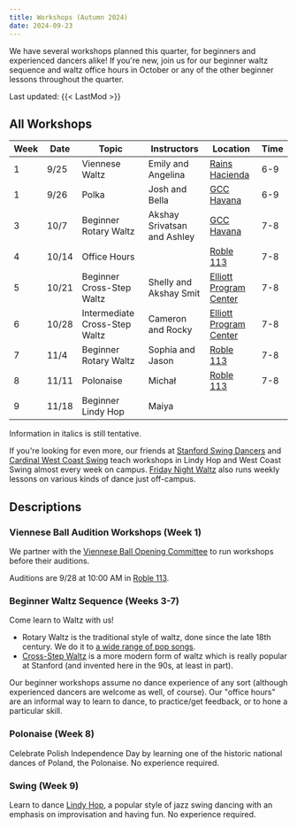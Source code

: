 ```yaml
---
title: Workshops (Autumn 2024)
date: 2024-09-23
---
```


We have several workshops planned this quarter, for beginners and experienced
dancers alike!  If you're new, join us for our beginner waltz sequence and
waltz office hours in October or any of the other beginner lessons throughout
the quarter.

<!--more-->

Last updated: {{< LastMod >}}

## All Workshops

| Week | Date  | Topic                         | Instructors                 | Location                      | Time |
|------|-------|-------------------------------|-----------------------------|-------------------------------|------|
| 1    | 9/25  | Viennese Waltz                | Emily and Angelina          | [Rains Hacienda][rains]       | 6-9  |
| 1    | 9/26  | Polka                         | Josh and Bella              | [GCC Havana][gcc]             | 6-9  |
| 3    | 10/7  | Beginner Rotary Waltz         | Akshay Srivatsan and Ashley | [GCC Havana][gcc]             | 7-8  |
| 4    | 10/14 | Office Hours                  |                             | [Roble 113][roble]            | 7-8  |
| 5    | 10/21 | Beginner Cross-Step Waltz     | Shelly and Akshay Smit      | [Elliott Program Center][epc] | 7-8  |
| 6    | 10/28 | Intermediate Cross-Step Waltz | Cameron and Rocky           | [Elliott Program Center][epc] | 7-8  |
| 7    | 11/4  | Beginner Rotary Waltz         | Sophia and Jason            | [Roble 113][roble]            | 7-8  |
| 8    | 11/11 | Polonaise                     | Michał                      | [Roble 113][roble]            | 7-8  |
| 9    | 11/18 | Beginner Lindy Hop            | Maiya                       |                               |      |

Information in italics is still tentative.

If you're looking for even more, our friends at [Stanford Swing Dancers][ssd]
and [Cardinal West Coast Swing][wcs] teach workshops in Lindy Hop and West
Coast Swing almost every week on campus. [Friday Night Waltz][fnw] also runs
weekly lessons on various kinds of dance just off-campus.

## Descriptions

### Viennese Ball Audition Workshops (Week 1)

We partner with the [Viennese Ball Opening
Committee](https://vienneseball.stanford.edu) to run workshops before their
auditions.

Auditions are 9/28 at 10:00 AM in [Roble 113][roble].

### Beginner Waltz Sequence (Weeks 3-7)

Come learn to Waltz with us!
* Rotary Waltz is the traditional style of waltz, done since the late 18th
century.  We do it to [a wide range of pop songs][lod-rotary].
* [Cross-Step Waltz][xstep] is a more modern form of waltz which is really
popular at Stanford (and invented here in the 90s, at least in part).

Our beginner workshops assume no dance experience of any sort (although
experienced dancers are welcome as well, of course).  Our "office hours" are an
informal way to learn to dance, to practice/get feedback, or to hone a
particular skill.

### Polonaise (Week 8)

Celebrate Polish Independence Day by learning one of the historic national
dances of Poland, the Polonaise.  No experience required.

### Swing (Week 9)

Learn to dance [Lindy Hop][lod-lindy], a popular style of jazz swing dancing
with an emphasis on improvisation and having fun.  No experience required.

[lod-rotary]: https://open.spotify.com/playlist/4sGCGgIXR28EQL3oOd1GO4
[lod-lindy]: https://www.libraryofdance.org/dances/lindy-hop/
[xstep]: https://socialdance.stanford.edu/syllabi/cross-step_waltz.htm
[epc]: /info/locations/#elliott-program-center
[roble]: /info/locations/#roble-gym
[gcc]: /info/locations/#graduate-community-center
[rains]: /info/locations/#rains-houses
[ssd]: https://swing.stanford.edu
[wcs]: https://www.facebook.com/cardinalswing/
[fnw]: http://fridaynightwaltz.com/
